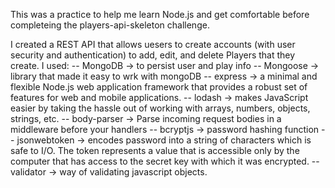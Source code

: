 This was a practice to help me learn Node.js and get comfortable before completeing the players-api-skeleton challenge.

I created a REST API that allows uesers to create accounts (with user security and authentication) to add, edit, and delete Players that they create.  I used:
  --  MongoDB -> to persist user and play info
  --  Mongoose -> library that made it easy to wrk with mongoDB
  --  express -> a minimal and flexible Node.js web application framework that provides a robust set of features for web and mobile      applications.
  --  lodash -> makes JavaScript easier by taking the hassle out of working with arrays, numbers, objects, strings, etc.
  --  body-parser -> Parse incoming request bodies in a middleware before your handlers
  --  bcryptjs -> password hashing function
  --  jsonwebtoken -> encodes password into a string of characters which is safe to I/O. The token represents a value that is accessible only by the computer that has access to the secret key with which it was encrypted. 
  --  validator -> way of validating javascript objects.

